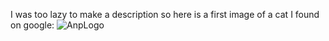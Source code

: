 I was too lazy to make a description so here is a first image of a cat I found on google:
![AnpLogo](https://i.natgeofe.com/n/548467d8-c5f1-4551-9f58-6817a8d2c45e/NationalGeographic_2572187_square.jpg)
